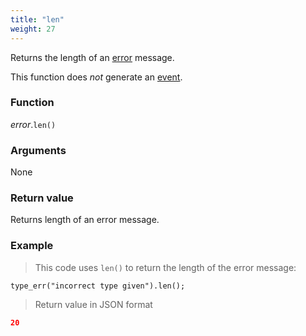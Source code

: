 ```yaml
---
title: "len"
weight: 27
---
```


Returns the length of an [error](..) message.

This function does *not* generate an [event](../../../overview/events).

### Function

*error*.`len()`

### Arguments

None

### Return value

Returns length of an error message.

### Example

> This code uses `len()` to return the length of the error message:

```thingsdb,json_response
type_err("incorrect type given").len();
```

> Return value in JSON format

```json
20
```
